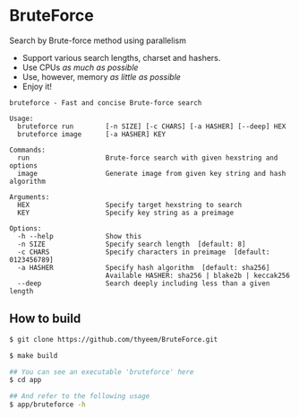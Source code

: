 # BruteForce
Search by Brute-force method using parallelism

* Support various search lengths, charset and hashers.
* Use CPUs _as much as possible_
* Use, however, memory _as little as possible_
* Enjoy it!

```plain
bruteforce - Fast and concise Brute-force search

Usage:
  bruteforce run        [-n SIZE] [-c CHARS] [-a HASHER] [--deep] HEX
  bruteforce image      [-a HASHER] KEY

Commands:
  run                   Brute-force search with given hexstring and options
  image                 Generate image from given key string and hash algorithm

Arguments:
  HEX                   Specify target hexstring to search
  KEY                   Specify key string as a preimage

Options:
  -h --help             Show this
  -n SIZE               Specify search length  [default: 8]   
  -c CHARS              Specify characters in preimage  [default: 0123456789]
  -a HASHER             Specify hash algorithm  [default: sha256]
                        Available HASHER: sha256 | blake2b | keccak256
  --deep                Search deeply including less than a given length
```

## How to build
```bash
$ git clone https://github.com/thyeem/BruteForce.git

$ make build 

## You can see an executable 'bruteforce' here
$ cd app

## And refer to the following usage
$ app/bruteforce -h
```
